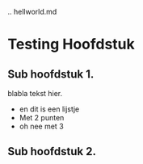 .. hellworld.md

Testing Hoofdstuk
===================


Sub hoofdstuk 1. 
---------------------

blabla tekst hier.

* en dit is een lijstje
* Met 2 punten
* oh nee met 3

Sub hoofdstuk 2. 
---------------------------
